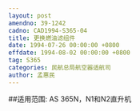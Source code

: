 ```yaml
---
layout: post
amendno: 39-1242
cadno: CAD1994-S365-04
title: 更换燃油滤组件
date: 1994-07-26 00:00:00 +0800
effdate: 1994-08-02 00:00:00 +0800
tag: S365
categories: 民航总局航空器适航司
author: 孟惠民
---
```


##适用范围:
AS 365N，N1和N2直升机

